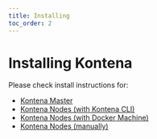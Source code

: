 ```yaml
---
title: Installing
toc_order: 2
---
```


# Installing Kontena

Please check install instructions for:

* [Kontena Master](master.md)
* [Kontena Nodes (with Kontena CLI)](nodes-cli.md)
* [Kontena Nodes (with Docker Machine)](nodes-docker-machine.md)
* [Kontena Nodes (manually)](nodes-manual.md)
